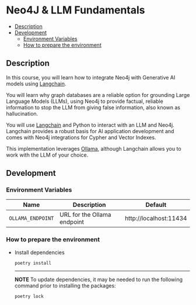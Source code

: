 # Neo4J & LLM Fundamentals

- [Description](#description)
- [Development](#development)
  - [Environment Variables](#environment-variables)
  - [How to prepare the environment](#how-to-prepare-the-environment) 

## Description <a name="description"></a>
In this course, you will learn how to integrate Neo4j with Generative AI models using [Langchain](https://python.langchain.com/docs/get_started/introduction).

You will learn why graph databases are a reliable option for grounding Large Language Models (LLMs), using Neo4j to provide factual, reliable information to stop the LLM from giving false information, also known as hallucination.

You will use [Langchain](https://python.langchain.com/docs/get_started/introduction) and Python to interact with an LLM and Neo4j. Langchain provides a robust basis for AI application development and comes with Neo4j integrations for Cypher and Vector Indexes.

This implementation leverages [Ollama](https://python.langchain.com/docs/integrations/llms/ollama), although Langchain allows you to work with the LLM of your choice.

## Development <a name="development"></a>

### Environment Variables <a name="environment-variables"></a>
| **Name**               | **Description**                                    | **Default**            |
|------------------------|----------------------------------------------------|------------------------|
| `OLLAMA_ENDPOINT`      | URL for the Ollama endpoint                        | http://localhost:11434 |

### How to prepare the environment <a name="how-to-prepare-the-environment"></a>
* Install dependencies
  ```
  poetry install
  ```
  ---
  **NOTE**
  To update dependencies, it may be needed to run the following command prior to installing the packages:
  ```
  poetry lock
  ```